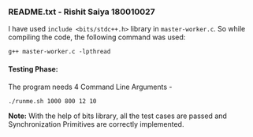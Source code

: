 ### README.txt - Rishit Saiya 180010027

I have used `include <bits/stdc++.h>` library in `master-worker.c`. So while compiling the code, the following command was used:

```
g++ master-worker.c -lpthread
```

#### Testing Phase:

The program needs 4 Command Line Arguments - 

```
./runme.sh 1000 800 12 10
```


<strong>Note:</strong> With the help of bits library, all the test cases are passed and Synchronization Primitives are correctly implemented.
